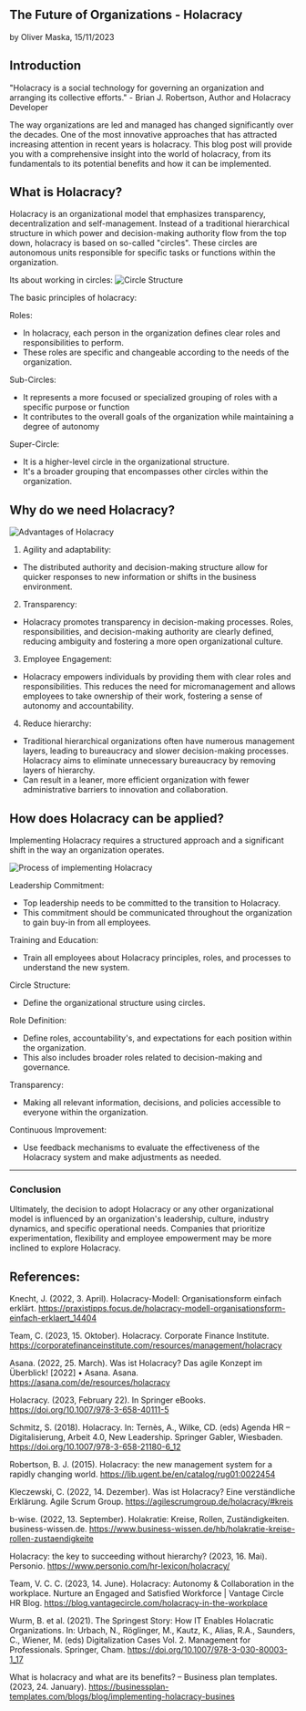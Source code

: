  ## The Future of Organizations - Holacracy
by Oliver Maska, 15/11/2023
## Introduction

"Holacracy is a social technology for governing an organization and arranging its collective efforts." - Brian J. Robertson, Author and Holacracy Developer

The way organizations are led and managed has changed significantly over the decades. One of the most innovative approaches that has attracted increasing attention in recent years is holacracy. This blog post will provide you with a comprehensive insight into the world of holacracy, from its fundamentals to its potential benefits and how it can be implemented.
 
 ## What is Holacracy?
 
 Holacracy is an organizational model that emphasizes transparency, decentralization and self-management. Instead of a traditional hierarchical structure in which power and decision-making authority flow from the top down, holacracy is based on so-called "circles". These circles are autonomous units responsible for specific tasks or functions within the organization.

Its about working in circles:
![Circle Structure](image-26.png)


 The basic principles of holacracy:

Roles: 
- In holacracy, each person in the organization defines clear roles and responsibilities to perform. 
- These roles are specific and changeable according to the needs of the organization.
 
Sub-Circles:  
- It represents a more focused or specialized grouping of roles with a specific purpose or function
- It contributes to the overall goals of the organization while maintaining a degree of autonomy

Super-Circle: 
- It is a higher-level circle in the organizational structure. 
- It's a broader grouping that encompasses other circles within the organization.

## Why do we need Holacracy?

![Advantages of Holacracy](image-12.png)

1) Agility and adaptability: 

- The distributed authority and decision-making structure allow for quicker responses to new information or shifts in the business environment.

2) Transparency: 

- Holacracy promotes transparency in decision-making processes. Roles, responsibilities, and decision-making authority are clearly defined, reducing ambiguity and fostering a more open organizational culture.

3) Employee Engagement: 

- Holacracy empowers individuals by providing them with clear roles and responsibilities. This reduces the need for micromanagement and allows employees to take ownership of their work, fostering a sense of autonomy and accountability.

4) Reduce hierarchy:

- Traditional hierarchical organizations often have numerous management layers, leading to bureaucracy and slower decision-making processes. Holacracy aims to eliminate unnecessary bureaucracy by removing layers of hierarchy. 
- Can result in a leaner, more efficient organization with fewer administrative barriers to innovation and collaboration.

## How does Holacracy can be applied?

Implementing Holacracy requires a structured approach and a significant shift in the way an organization operates. 


![Process of implementing Holacracy](image-34.png)

Leadership Commitment: 

- Top leadership needs to be committed to the transition to Holacracy. 
- This commitment should be communicated throughout the organization to gain buy-in from all employees.

Training and Education: 
- Train all employees about Holacracy principles, roles, and processes to understand the new system.

Circle Structure: 
- Define the organizational structure using circles. 

Role Definition: 
- Define roles, accountability's, and expectations for each position within the organization. 
- This also includes broader roles related to decision-making and governance.

Transparency: 
- Making all relevant information, decisions, and policies accessible to everyone within the organization. 

Continuous Improvement: 
- Use feedback mechanisms to evaluate the effectiveness of the Holacracy system and make adjustments as needed.

---

### Conclusion

Ultimately, the decision to adopt Holacracy or any other organizational model is influenced by an organization's leadership, culture, industry dynamics, and specific operational needs. Companies that prioritize experimentation, flexibility and employee empowerment may be more inclined to explore Holacracy.

## References:
Knecht, J. (2022, 3. April). Holacracy-Modell: Organisationsform einfach erklärt. https://praxistipps.focus.de/holacracy-modell-organisationsform-einfach-erklaert_14404

Team, C. (2023, 15. Oktober). Holacracy. Corporate Finance Institute. https://corporatefinanceinstitute.com/resources/management/holacracy

Asana. (2022, 25. March). Was ist Holacracy? Das agile Konzept im Überblick! [2022] • Asana. Asana. https://asana.com/de/resources/holacracy

Holacracy. (2023, February 22). In Springer eBooks. https://doi.org/10.1007/978-3-658-40111-5

Schmitz, S. (2018). Holacracy. In: Ternès, A., Wilke, CD. (eds) Agenda HR – Digitalisierung, Arbeit 4.0, New Leadership. Springer Gabler, Wiesbaden. https://doi.org/10.1007/978-3-658-21180-6_12

Robertson, B. J. (2015). Holacracy: the new management system for a rapidly changing world. https://lib.ugent.be/en/catalog/rug01:0022454

Kleczewski, C. (2022, 14. Dezember). Was ist Holacracy? Eine verständliche Erklärung. Agile Scrum Group. https://agilescrumgroup.de/holacracy/#kreis

b-wise. (2022, 13. September). Holakratie: Kreise, Rollen, Zuständigkeiten. business-wissen.de. https://www.business-wissen.de/hb/holakratie-kreise-rollen-zustaendigkeite

Holacracy: the key to succeeding without hierarchy? (2023, 16. Mai). Personio. https://www.personio.com/hr-lexicon/holacracy/

Team, V. C. C. (2023, 14. June). Holacracy: Autonomy & Collaboration in the workplace. Nurture an Engaged and Satisfied Workforce | Vantage Circle HR Blog. https://blog.vantagecircle.com/holacracy-in-the-workplace

Wurm, B. et al. (2021). The Springest Story: How IT Enables Holacratic Organizations. In: Urbach, N., Röglinger, M., Kautz, K., Alias, R.A., Saunders, C., Wiener, M. (eds) Digitalization Cases Vol. 2. Management for Professionals. Springer, Cham. https://doi.org/10.1007/978-3-030-80003-1_17

What is holacracy and what are its benefits? – Business plan templates. (2023, 24. January). https://businessplan-templates.com/blogs/blog/implementing-holacracy-busines